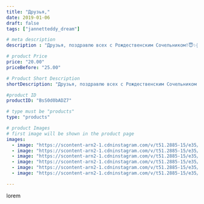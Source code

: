 ```yaml
---
title: "Друзья,"
date: 2019-01-06
draft: false
tags: ["jannetteddy_dream"]

# meta description
description : "Друзья, поздравлю всех с Рождественским Сочельником!😇✨🙏⭐️ Желаю всем мира, добра, здоровья и Любви!!! #сочельник #рождество #яжелаювсемсчастья"

# product Price
price: "20.00"
priceBefore: "25.00"

# Product Short Description
shortDescription: "Друзья, поздравлю всех с Рождественским Сочельником!😇✨🙏⭐️ Желаю всем мира, добра, здоровья и Любви!!! #сочельник #рождество #яжелаювсемсчастья"

#product ID
productID: "BsS0d0bADZ7"

# type must be "products"
type: "products"

# product Images
# first image will be shown in the product page
images:
  - image: "https://scontent-arn2-1.cdninstagram.com/v/t51.2885-15/e35/47584780_374589619753051_5080298961172007747_n.jpg?_nc_ht=scontent-arn2-1.cdninstagram.com&_nc_cat=107&_nc_ohc=XKV2GIZFKqIAX8Nj5Gw&se=7&tp=1&oh=d88a25c3236ade5d65ad5df187a0510b&oe=605C4732&ig_cache_key=MTk1MDg1MTYxMzc1NzU3OTk5Mw%3D%3D.2"
  - image: "https://scontent-arn2-1.cdninstagram.com/v/t51.2885-15/e35/49742823_271701256837831_635876222991824370_n.jpg?_nc_ht=scontent-arn2-1.cdninstagram.com&_nc_cat=107&_nc_ohc=1VG0-fe60ZQAX9SMs8m&se=7&tp=1&oh=c40ad0997a3fc97951a5b3b3ec14c8ea&oe=605DBFBA&ig_cache_key=MTk1MDg1MjIxNjMwMzA5NjE3OA%3D%3D.2"
  - image: "https://scontent-arn2-1.cdninstagram.com/v/t51.2885-15/e35/47585856_313576259262465_1479461961459197855_n.jpg?_nc_ht=scontent-arn2-1.cdninstagram.com&_nc_cat=109&_nc_ohc=iKb_-FjuCpEAX8CbhFF&se=7&tp=1&oh=97e0e36de21eb7417b2a0cd447e4b5c3&oe=605AE687&ig_cache_key=MTk1MDg1MjIxNTk1MDYxNTYyMg%3D%3D.2"
  - image: "https://scontent-arn2-1.cdninstagram.com/v/t51.2885-15/e35/47585861_274301429920714_7865200639517577385_n.jpg?_nc_ht=scontent-arn2-1.cdninstagram.com&_nc_cat=110&_nc_ohc=cHMhGdUSkJYAX_Kv70U&se=7&tp=1&oh=6db482358b3146ac016958bed1367e32&oe=605DC3A3&ig_cache_key=MTk1MDg1MjIxNjUyMTE0Mzk5Nw%3D%3D.2"
  - image: "https://scontent-arn2-1.cdninstagram.com/v/t51.2885-15/e35/47692395_373674570075798_8825745687431621938_n.jpg?_nc_ht=scontent-arn2-1.cdninstagram.com&_nc_cat=106&_nc_ohc=OJyIDDq2QSMAX9D1P8v&se=7&tp=1&oh=576b2357cf11845cc33119693e40bd48&oe=605A3647&ig_cache_key=MTk1MDg1MjIxNjMzNjUyNjA2Ng%3D%3D.2"
  - image: "https://scontent-arn2-1.cdninstagram.com/v/t51.2885-15/e35/47583404_325103888336726_947159431836708872_n.jpg?_nc_ht=scontent-arn2-1.cdninstagram.com&_nc_cat=102&_nc_ohc=mYTqq77IAzUAX_kyjxQ&se=7&tp=1&oh=f24b91956f1ff08553940902bddcf593&oe=605C97BD&ig_cache_key=MTk1MDg1MjIxNTc5MTM5MTY3NQ%3D%3D.2"

---
```

lorem
